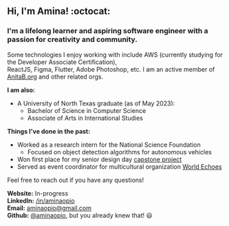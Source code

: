 ## Hi, I'm Amina! :octocat: 
### I'm a lifelong learner and aspiring software engineer with a passion for creativity and community. 
Some technologies I enjoy working with include AWS (currently studying for the Developer Associate Certification), <br> ReactJS, Figma, Flutter, Adobe Photoshop, etc. I am an active member of [AnitaB.org](https://anitab.org/) and other related orgs.    

**I am also:**
  + A University of North Texas graduate (as of May 2023):
    + Bachelor of Science in Computer Science
    + Associate of Arts in International Studies

**Things I've done in the past:**
  + Worked as a research intern for the National Science Foundation
     + Focused on object detection algorithms for autonomous vehicles
  + Won first place for my senior design day [capstone project](https://github.com/aminaopio/Meet-Me-Halfway)
  + Served as event coordinator for multicultural organization [World Echoes](https://unt.campuslabs.com/engage/organization/world-echoes)

Feel free to reach out if you have any questions!

 **Website:** In-progress <br>
 **LinkedIn:** [/in/aminaopio](https://www.linkedin.com/in/aminaopio/) <br>
 **Email:** aminaopio@gmail.com <br>
 **Github:** [@aminaopio](https://github.com/aminaopio), but you already knew that! 😃

